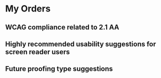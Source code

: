# My Orders
## WCAG compliance related to 2.1 AA
## Highly recommended usability suggestions for screen reader users
## Future proofing type suggestions
